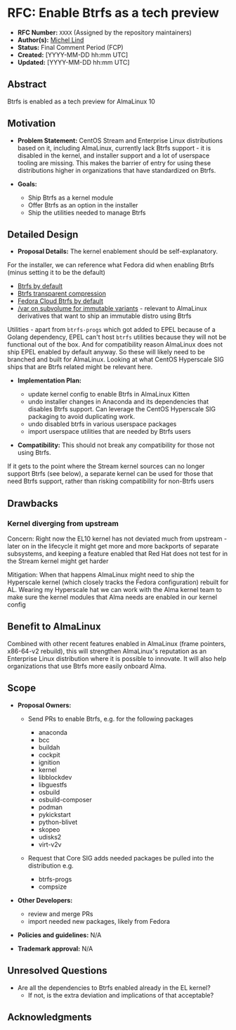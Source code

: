 # RFC: Enable Btrfs as a tech preview

* **RFC Number:** `XXXX` (Assigned by the repository maintainers)
* **Author(s):** [Michel Lind](michel@meta.com)
* **Status:** Final Comment Period (FCP)
* **Created:** [YYYY-MM-DD hh:mm UTC]
* **Updated:** [YYYY-MM-DD hh:mm UTC]

## Abstract

Btrfs is enabled as a tech preview for AlmaLinux 10

## Motivation

* **Problem Statement:** CentOS Stream and Enterprise Linux distributions based on it, including AlmaLinux, currently lack Btrfs support - it is disabled in the kernel, and installer support and a lot of userspace tooling are missing. This makes the barrier of entry for using these distributions higher in organizations that have standardized on Btrfs.

* **Goals:**
  * Ship Btrfs as a kernel module
  * Offer Btrfs as an option in the installer
  * Ship the utilities needed to manage Btrfs

## Detailed Design

* **Proposal Details:** 
The kernel enablement should be self-explanatory.

For the installer, we can reference what Fedora did when enabling Btrfs (minus setting it to be the default)

  * [Btrfs by default](https://fedoraproject.org/wiki/Changes/BtrfsByDefault)
  * [Btrfs transparent compression](https://fedoraproject.org/wiki/Changes/BtrfsTransparentCompression)
  * [Fedora Cloud Btrfs by default](https://fedoraproject.org/wiki/Changes/FedoraCloudBtrfsByDefault)
  * [/var on subvolume for immutable variants](https://fedoraproject.org/wiki/Changes/VarSubvol4SilverblueKinoite) - relevant to AlmaLinux derivatives that want to ship an immutable distro using Btrfs

Utilities - apart from `btrfs-progs` which got added to EPEL because of a Golang dependency, EPEL can't host `btrfs` utilities because they will not be functional out of the box. And for compatibility reason AlmaLinux does not ship EPEL enabled by default anyway. So these will likely need to be branched and built for AlmaLinux. Looking at what CentOS Hyperscale SIG ships that are Btrfs related might be relevant here.

* **Implementation Plan:**
  * update kernel config to enable Btrfs in AlmaLinux Kitten
  * undo installer changes in Anaconda and its dependencies that disables Btrfs support. Can leverage the CentOS Hyperscale SIG packaging to avoid duplicating work.
  * undo disabled btrfs in various userspace packages
  * import userspace utilities that are needed by Btrfs users
  
* **Compatibility:** 
This should not break any compatibility for those not using Btrfs.

If it gets to the point where the Stream kernel sources can no longer support Btrfs (see below), a separate kernel can be used for those that need Btrfs support, rather than risking compatibility for non-Btrfs users

## Drawbacks

### Kernel diverging from upstream
Concern: Right now the EL10 kernel has not deviated much from upstream - later on in the lifecycle it might get more and more backports of separate subsystems, and keeping a feature enabled that Red Hat does not test for in the Stream kernel might get harder

Mitigation: When that happens AlmaLinux might need to ship the Hyperscale kernel (which closely tracks the Fedora configuration) rebuilt for AL. Wearing my Hyperscale hat we can work with the Alma kernel team to make sure the kernel modules that Alma needs are enabled in our kernel config

## Benefit to AlmaLinux

Combined with other recent features enabled in AlmaLinux (frame pointers, x86-64-v2 rebuild), this will strengthen AlmaLinux's reputation as an Enterprise Linux distribution where it is possible to innovate. It will also help organizations that use Btrfs more easily onboard Alma.

## Scope

* **Proposal Owners:**

  * Send PRs to enable Btrfs, e.g. for the following packages
    * anaconda
    * bcc
    * buildah
    * cockpit
    * ignition
    * kernel
    * libblockdev
    * libguestfs
    * osbuild
    * osbuild-composer
    * podman
    * pykickstart
    * python-blivet
    * skopeo
    * udisks2
    * virt-v2v

  * Request that Core SIG adds needed packages be pulled into the distribution e.g.
    * btrfs-progs
    * compsize
    
* **Other Developers:**
  * review and merge PRs
  * import needed new packages, likely from Fedora
  
* **Policies and guidelines:** N/A
* **Trademark approval:** N/A

## Unresolved Questions

* Are all the dependencies to Btrfs enabled already in the EL kernel?
  * If not, is the extra deviation and implications of that acceptable?


## Acknowledgments



